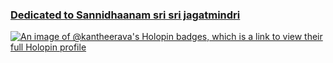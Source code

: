 ### [Dedicated to Sannidhaanam sri sri jagatmindri](https://twitter.com/jagatmindri)

[![An image of @kantheerava's Holopin badges, which is a link to view their full Holopin profile](https://holopin.me/kantheerava)](https://holopin.io/@kantheerava)
<!--
**kantheerava/kantheerava** is a ✨ _special_ ✨ repository because its `README.md` (this file) appears on your GitHub profile.

Here are some ideas to get you started:

- 🔭 I’m currently working on 
- 🌱 I’m currently learning <to debug Python on Codium>
- 👯 I’m looking to collaborate on ...
- 🤔 I’m looking for help with ...
- 💬 Ask me about ...
- 📫 How to reach me: ...
- 😄 Pronouns: ...
- ⚡ Fun fact: ...
-->
